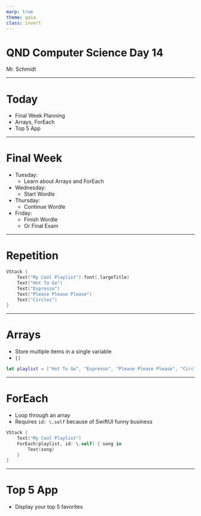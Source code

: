 ```yaml
---
marp: true
theme: gaia
class: invert
---
```


# QND Computer Science Day 14
Mr. Schmidt

--- 

# Today

- Final Week Planning
- Arrays, ForEach
- Top 5 App

---

# Final Week

- Tuesday:
    - Learn about Arrays and ForEach
- Wednesday:
    - Start Wordle
- Thursday:
    - Continue Wordle
- Friday:
    - Finish Wordle
    - Or Final Exam

---

# Repetition

```swift
VStack {
    Text("My Cool Playlist").font(.largeTitle)
    Text("Hot To Go")
    Text("Espresso")
    Text("Please Please Please")
    Text("Circles")
}
```

---

# Arrays 

- Store multiple items in a single variable
- `[]`

```swift
let playlist = ["Hot To Go", "Espresso", "Please Please Please", "Circles"]
```


---

# ForEach

- Loop through an array
- Requires `id: \.self` because of SwiftUI funny business

```swift
VStack {
    Text("My Cool Playlist")
    ForEach(playlist, id: \.self) { song in
        Text(song) 
    }
}
```

--- 

# Top 5 App

- Display your top 5 favorites

